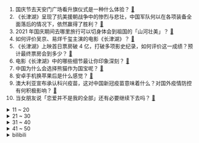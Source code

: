 1. 国庆节去天安门广场看升旗仪式是一种什么体验？ [:link:](https://www.zhihu.com/question/485008530)
2. 《长津湖》呈现了抗美援朝战争中的惨烈与悲壮，中国军队何以在各项装备全面落后的情况下，依然赢得了胜利？ [:link:](https://www.zhihu.com/question/489832711)
3. 2021 年国庆期间去哪里旅行可以切身体会到祖国的「山河壮美」？ [:link:](https://www.zhihu.com/question/485560551)
4. 如何评价吴京、易烊千玺主演的电影《长津湖》？ [:link:](https://www.zhihu.com/question/457460328)
5. 《长津湖》上映首日票房破 4 亿，打破多项影史纪录，如何评价这一成绩？预计最终票房会到多少？ [:link:](https://www.zhihu.com/question/490123035)
6. 电影《长津湖》中的哪些细节最让你印象深刻？ [:link:](https://www.zhihu.com/question/488769477)
7. 中国为什么会选择熊猫作为国宝呢？ [:link:](https://www.zhihu.com/question/20432874)
8. 安卓手机换苹果后是什么感觉？ [:link:](https://www.zhihu.com/question/313732168)
9. 澳大利亚宣布承认科兴疫苗，这对中国新冠疫苗意味着什么？对国外疫情防控有何积极影响？ [:link:](https://www.zhihu.com/question/490117833)
10. 当女朋友说「恋爱并不是我的全部」还有必要继续下去吗？ [:link:](https://www.zhihu.com/question/485949394)
<details>
<summary>11 ~ 20</summary>

11. 2021 的国庆七天假期，你打算怎么度过？可以晒晒你每天的计划吗？ [:link:](https://www.zhihu.com/question/489147712)
12. 如何看待NASA公开怒骂蓝色起源，贝佐斯都赞助20亿美元支持登月了，难道不比马斯克有诚意？ [:link:](https://www.zhihu.com/question/490021871)
13. 为什么小小的昆虫进化的外形非常精密，而体型大的动物看起来没什么武器？ [:link:](https://www.zhihu.com/question/375814446)
14. BBC 前高层自称入职华为，真实性如何？华为能够吸引这么多顶尖人才加入，其显著优势有哪些？ [:link:](https://www.zhihu.com/question/490080888)
15. 如何看待确诊者家养 3 只猫核酸阳性依法安乐死？ [:link:](https://www.zhihu.com/question/489620327)
16. 《长津湖》中有哪些让你感动到泪奔的瞬间？ [:link:](https://www.zhihu.com/question/489855039)
17. 有哪些你知道的「四大天王有五个」的例子？ [:link:](https://www.zhihu.com/question/309766691)
18. 如何看待《英雄联盟》以更新登录器的名义，强制玩家安装 WeGame 登录游戏的行为？ [:link:](https://www.zhihu.com/question/489272080)
19. 如何评价电影《我和我的父辈》里章子怡导演的《诗》单元？ [:link:](https://www.zhihu.com/question/489388380)
20. 国庆假期出游时，有哪些法律常识可以在关键时刻解决问题？ [:link:](https://www.zhihu.com/question/489916544)
</details>
<details>
<summary>21 ~ 30</summary>

21. 有哪些优美到爆但又少为人知的诗句？ [:link:](https://www.zhihu.com/question/389609030)
22. 为什么越来越多的年轻人喜欢看动态漫画？动态漫画的发展前景如何？ [:link:](https://www.zhihu.com/question/490021682)
23. 北京有哪些值得购买的，具有当地特色的伴手礼？ [:link:](https://www.zhihu.com/question/54171895)
24. 有没有哪部虐文曾虐得你死去又活来？ [:link:](https://www.zhihu.com/question/484019797)
25. 哪一个瞬间祖国让你觉得很有「安全感」? [:link:](https://www.zhihu.com/question/489588735)
26. 预算2000左右的滚筒洗衣机有哪些推荐？ [:link:](https://www.zhihu.com/question/477556730)
27. 如何以“你来得太迟了”为开头，写一个故事？ [:link:](https://www.zhihu.com/question/481074232)
28. 有没有高质量的言情小说推荐？ [:link:](https://www.zhihu.com/question/482779997)
29. 警方通报两女生醉酒后被拉进男生宿舍强奸，酒后被送至男生宿舍醒酒，系围观学生捏造谣言，哪些信息值得关注？ [:link:](https://www.zhihu.com/question/489676822)
30. 孩子编造作文「十一长假去奶奶家」，但我们根本没去奶奶家，该不该让他重写？ [:link:](https://www.zhihu.com/question/489760728)
</details>
<details>
<summary>31 ~ 40</summary>

31. 为什么感觉日漫男主只能靠「温柔」来吸引女性？ [:link:](https://www.zhihu.com/question/489140221)
32. 国企月薪  5000 和卖鸡蛋灌饼月收入 2 万应该怎么选？ [:link:](https://www.zhihu.com/question/489234967)
33. 如何看待娄艺潇穿汉服亮相时装周？你觉得好看吗？ [:link:](https://www.zhihu.com/question/489390731)
34. 如何评价小米副总裁高自光离职，会带来什么影响？ [:link:](https://www.zhihu.com/question/489982767)
35. 想去医院做一次比较全面的体检，具体流程和花费怎么样？ [:link:](https://www.zhihu.com/question/22714441)
36. 怎么能看出来女生喜欢你？ [:link:](https://www.zhihu.com/question/453143428)
37. 法国为什么允许美国收购阿尔斯通公司？ [:link:](https://www.zhihu.com/question/411694570)
38. 为什么吃碳水会有幸福感？ [:link:](https://www.zhihu.com/question/488939138)
39. 如何评价电影《长津湖》中易烊千玺的表现？ [:link:](https://www.zhihu.com/question/489838802)
40. 央行银保监会召开房地产金融工作座谈会，要求维护住房消费者合法权益，有什么值得关注的信息？ [:link:](https://www.zhihu.com/question/489815944)
</details>
<details>
<summary>41 ~ 50</summary>

41. 如何评价寒蝉鸣泣之时卒的结局？ [:link:](https://www.zhihu.com/question/490057478)
42. 2022年推免有哪些名场面？ [:link:](https://www.zhihu.com/question/489093855)
43. 都说选择大于努力，你怎么看？ [:link:](https://www.zhihu.com/question/488379907)
44. 喜欢一个不喜欢你的人怎么办? [:link:](https://www.zhihu.com/question/486143456)
45. 购买 iPhone 13 是选择首发，还是等双十一？ [:link:](https://www.zhihu.com/question/471858212)
46. 有哪些微丧的情绪文案？ [:link:](https://www.zhihu.com/question/481517252)
47. 如果你是男人，你愿意娶宝钗还是娶黛玉？ [:link:](https://www.zhihu.com/question/325044144)
48. 世界上真的有爱吗?爱是什么呢? [:link:](https://www.zhihu.com/question/490085179)
49. 如何评价TWICE的首支英文单曲《The Feels》？ [:link:](https://www.zhihu.com/question/490103527)
50. 民谣歌手赵已然去世，享年 58 岁，你对他有哪些记忆？ [:link:](https://www.zhihu.com/question/489976454)
</details><details>
<summary>bilibili</summary>

1. 【英雄联盟】2021全球总决赛主题曲 《不可阻挡》 [:link:](//www.bilibili.com/video/BV17Q4y1C7rP)
2. 今天 我们为祖国写了首歌 [:link:](//www.bilibili.com/video/BV19u411f7Q6)
3. 一个普通up停更两个月 花1440小时做原创 没钱宣传会有人听吗 ？？？歌名《但那只是曾经》 [:link:](//www.bilibili.com/video/BV1M44y1t7in)
4. 没办法，这一季真的要拼命了！！！ [:link:](//www.bilibili.com/video/BV1eL4y1z7ZY)
5. 嗨~B站小伙伴，东部战区正式入驻！ [:link:](//www.bilibili.com/video/BV12f4y1j7P5)
6. 72岁，风华正茂！ [:link:](//www.bilibili.com/video/BV1QT4y1Z7pk)
7. 《杀死那个石家庄人》 [:link:](//www.bilibili.com/video/BV1oP4y1h76P)
8. 瓜 买 强 华 【新概念倒放挑战】第五期 [:link:](//www.bilibili.com/video/BV1Bv411G7kY)
9. 【老旦花旦程派梅派青衣戏腔】京剧生惊艳演唱六首戏腔串烧｜毕业但没完全毕业的【416女团+编外人员】 [:link:](//www.bilibili.com/video/BV1jg411F7Np)
10. 咦？我那么大一把扫把，刚刚还在扫地呢，咋就凭空消失了呢？ [:link:](//www.bilibili.com/video/BV1734y1U77F)
<details>
<summary>11 ~ 20</summary>

11. 【地铁篇后传】之 纯正街溜子！ [:link:](//www.bilibili.com/video/BV1LL411s7Ef)
12. 真·庖潮解牛！潮汕大厨：“5分钟，学不会我赔钱！” [:link:](//www.bilibili.com/video/BV1pb4y1a7Gj)
13. 中国从哪里来？——以地理的视角 [:link:](//www.bilibili.com/video/BV1SU4y1A7wX)
14. 【朱瑾慧x王韬瑞 | 云与海】最虐的舞姿，也是最动人的情话 [:link:](//www.bilibili.com/video/BV1U341127KY)
15. 帅小伙花重金买来配方，制作的捞汁小海鲜，这味道可以开店了！ [:link:](//www.bilibili.com/video/BV1QR4y1p7Gq)
16. 【S11MV】全网最全！MV彩蛋总数超过50个！逐帧分析S11MV，每一帧都是名场面 [:link:](//www.bilibili.com/video/BV1xb4y1173p)
17. 父辞子笑！这小说看得我人都傻了【阅片无数Ⅱ 20】 [:link:](//www.bilibili.com/video/BV1Zq4y1P7Fi)
18. 时隔两个月，这条vlog迎来了一个令人感动的结尾 [:link:](//www.bilibili.com/video/BV1fq4y1P7CD)
19. 好帅 [:link:](//www.bilibili.com/video/BV1Sf4y1E7eN)
20. 京 鱼 游 戏 [:link:](//www.bilibili.com/video/BV1144y147by)
</details>
<details>
<summary>21 ~ 30</summary>

21. 【时代少年团】《我和我的祖国》祝福伟大祖国繁荣昌盛！ [:link:](//www.bilibili.com/video/BV1kL4y1z7dh)
22. 国家交给上海一个任务，硬刚百年未有之大变局！ [:link:](//www.bilibili.com/video/BV1PU4y1P7EG)
23. 他们甚至给我做了个地图 [:link:](//www.bilibili.com/video/BV1rq4y1o7Mu)
24. 【原神】国外大佬制作的庆祝原神一周年动画 [:link:](//www.bilibili.com/video/BV18U4y1c7C6)
25. 日本投降！非凡刘醒世纪和解！排骨最高光！9.3分港剧巅峰《义海豪情》P14 [:link:](//www.bilibili.com/video/BV1Df4y1F76x)
26. B站新人前来报道 [:link:](//www.bilibili.com/video/BV1Pg411F7Mm)
27. 【苏星河】风平浪静之后，我们再来聊聊鸿蒙 [:link:](//www.bilibili.com/video/BV1ef4y1F7JL)
28. 暗访茶百道，换有效期标签是为了应付工商局检查 [:link:](//www.bilibili.com/video/BV1Vb4y117Dc)
29. 刚刚第一次和男生表白 [:link:](//www.bilibili.com/video/BV1Hq4y1o7dz)
30. 将DNF剪成一部电影会发生什么？时长2小时50分存活确认！你能坚持看完吗？一口气看个爽！ [:link:](//www.bilibili.com/video/BV1xh411H7di)
</details>
<details>
<summary>31 ~ 40</summary>

31. 【原神一周年】用原神四十三位角色共谱一曲天下局 [:link:](//www.bilibili.com/video/BV1R44y147LZ)
32. 这是我不交钱就能看的吗？ [:link:](//www.bilibili.com/video/BV1hL4y1z7qY)
33. 2021国家航天局官方宣传片震撼发布！探索宇宙，合作共赢 [:link:](//www.bilibili.com/video/BV1RQ4y1Q7xk)
34. 如何在酒店和出租屋防偷拍？自查针孔摄像头攻略！【老爸评测】 [:link:](//www.bilibili.com/video/BV19u411f7yh)
35. LOL破解版！一键强制对手挂机观战！【有点骚东西】 [:link:](//www.bilibili.com/video/BV1ML411s7Lt)
36. 我花一千元买了一只假猫 [:link:](//www.bilibili.com/video/BV17f4y1J77y)
37. 恶心，恶心呐，恶心！ [:link:](//www.bilibili.com/video/BV1wU4y1P7Xj)
38. 骗子后台被我搞死后。。。 [:link:](//www.bilibili.com/video/BV1BQ4y1Q7HB)
39. 如果王家卫拍谭谈交通 [:link:](//www.bilibili.com/video/BV1Bf4y1E7i3)
40. 中俄联军大战外星生物 FPS Demo《入侵日》实机演示 [:link:](//www.bilibili.com/video/BV1EQ4y1C7AY)
</details>
<details>
<summary>41 ~ 50</summary>

41. 靠谱盘点134：冠军对决！Doinb和许秀谁是世界第一Maker？海外媒体直呼凤一其随！ [:link:](//www.bilibili.com/video/BV1uL411s7TW)
42. 当 代 毕 加 索 [:link:](//www.bilibili.com/video/BV1QT4y1Z7mX)
43. 今天是一个特殊的日子 [:link:](//www.bilibili.com/video/BV1iq4y1o7BS)
44. 看涨水8斤的小仙浮肿脸，相当于3天没尿尿，以后再也不会肿成这样了！ [:link:](//www.bilibili.com/video/BV1w64y1h7q6)
45. 【野生人类图鉴】倒霉蛋选择了弹幕最多的玩法 [:link:](//www.bilibili.com/video/BV1r3411y7qN)
46. 抱抱 [:link:](//www.bilibili.com/video/BV1fh411n7z3)
47. 我自己开发出的游戏竟是抄袭烂作 [:link:](//www.bilibili.com/video/BV1v44y1478E)
48. 猫咖为什么火的快凉的快？ [:link:](//www.bilibili.com/video/BV19341127kQ)
49. 坏人演的太像了！漠叔首次公开剧本，大家误会他了 [:link:](//www.bilibili.com/video/BV1TL4y1h7pR)
50. 拥有一个过敏性鼻炎的鼻子，到底有多绝望！ [:link:](//www.bilibili.com/video/BV1zb4y117M3)
</details>
<details>
<summary>51 ~ 60</summary>

51. 探访美国廉价自助餐，$13.99竟然有惊喜？美国底层美食系列 [:link:](//www.bilibili.com/video/BV1BQ4y1Q7fc)
52. 吴京宇宙内卷，最大黑马却是他！全网最全2021国庆档排雷报告 [:link:](//www.bilibili.com/video/BV1wg411F75N)
53. 【大秦嘴炮帝国（三）】大出天下·业武安邦（feat. 宣太后） [:link:](//www.bilibili.com/video/BV1Lv411G7hq)
54. 【你做小本玩】找儿子！ [:link:](//www.bilibili.com/video/BV12R4y1p7E5)
55. 数 码 宝 贝 删 减 版 本 [:link:](//www.bilibili.com/video/BV1zQ4y1Q7qa)
56. “我只希望你能够好好用功读书” [:link:](//www.bilibili.com/video/BV1qb4y117vb)
57. ⚡给我劈个瓜的时间⚡ [:link:](//www.bilibili.com/video/BV1WQ4y1C7u1)
58. 中国神医9000针拯救了瘫痪多年的美国知名运动员 堪称奇迹 [:link:](//www.bilibili.com/video/BV1n34y1D7E8)
59. 岸田文雄上台，中国要做好最坏的打算【消化一下】 [:link:](//www.bilibili.com/video/BV1Bv411G7f6)
60. 九龄｜一 只 女 友｜双 倍 快 乐 [:link:](//www.bilibili.com/video/BV1DT4y1Z7s2)
</details>
<details>
<summary>61 ~ 70</summary>

61. 消除腰间赘肉，拒绝游泳圈！ [:link:](//www.bilibili.com/video/BV1o64y187Z9)
62. 【原神】逐月节蒙德箱子+逐月符跟跑（30箱+20符）贴心路线，少走弯路！逐月节宝箱100%进度 [:link:](//www.bilibili.com/video/BV1jQ4y1C7Dy)
63. 崩坏3「星火流音」纪念演出 即将上线！ [:link:](//www.bilibili.com/video/BV1Kf4y1J7RE)
64. 是不唱的还行兄弟们？其实我很愿意把喜欢除了吃以外的其他事情分享给大家。 [:link:](//www.bilibili.com/video/BV1WQ4y1C7TX)
65. 网购多种鬼椒只为做出媲美外面的烤串！辣晕了！ [:link:](//www.bilibili.com/video/BV1zU4y1c7Hn)
66. 黑暗欺骗第四章真的来了！不要轻易相信护士的话，这根本就不是一家正规医院！折磨疗法让你痛不欲生！ [:link:](//www.bilibili.com/video/BV17q4y1Z7LW)
67. 【1818黄金眼】前一秒有多嚣张，后一秒就有多怂，男子打人后派出所里疯狂变脸 [:link:](//www.bilibili.com/video/BV1P44y1t7mS)
68. 这个国庆节，与王一博共赏山河辽阔，感受万家祥和 [:link:](//www.bilibili.com/video/BV1r34y1D7tn)
69. 0成本！专业演员才知道的眼神练习！ [:link:](//www.bilibili.com/video/BV1b64y187XA)
70. 上课时老师做了一个搞笑的动作 [:link:](//www.bilibili.com/video/BV1uq4y1Z7xk)
</details>
<details>
<summary>71 ~ 80</summary>

71. 【硬核地理科普】中国从哪里来？ [:link:](//www.bilibili.com/video/BV1b64y1875h)
72. 今天才知道，用一根牙签，就能简单快速剥出完整的柚子 [:link:](//www.bilibili.com/video/BV14R4y1p7F5)
73. 水牢体验感！沙漠野奢帐篷，破洞钻虫、又湿又冷!520元西餐竟是凉菜拼盘！ [:link:](//www.bilibili.com/video/BV1aR4y1n7Tb)
74. 当外地教官遇到广东学生 [:link:](//www.bilibili.com/video/BV1UQ4y1z7Ny)
75. 随机vlog挑战3天狂飞一万公里！打卡3个人民币背景图！ [:link:](//www.bilibili.com/video/BV1Eg411F76B)
76. 当MC发生了史上最恐怖的雷暴天气！ [:link:](//www.bilibili.com/video/BV1Xq4y1o7it)
77. ⚡集 束 快 充⚡ [:link:](//www.bilibili.com/video/BV1F341117Fm)
78. 大橘：“啪，快乐没了” [:link:](//www.bilibili.com/video/BV1Lh411H7Nv)
79. 【谈鲁迅合集】3300W播放！鲁迅：愿中国青年都摆脱冷气，只是向上走。 [:link:](//www.bilibili.com/video/BV14f4y1E79N)
80. 东北硬核相亲节目，板砖开路，铁锹掩护，最后绝活让人瞠目 [:link:](//www.bilibili.com/video/BV1th411H7to)
</details>
<details>
<summary>81 ~ 90</summary>

81. 当你在「五名恶霸」的追杀下完成任务！ [:link:](//www.bilibili.com/video/BV1aQ4y167nT)
82. 厨师长教你：“三杯鸡”的家常做法，汁香味浓，鲜嫩爽滑 [:link:](//www.bilibili.com/video/BV1QR4y1p7Ac)
83. 深夜撸串,整条街都是他家的香味！美食探店/无广试吃员 [:link:](//www.bilibili.com/video/BV1hQ4y1Q7Uz)
84. 豆瓣连分都开不出，上千人想给0分，这部羞辱检察官的剧简直太离谱了!【洞察社会系列51】 [:link:](//www.bilibili.com/video/BV11q4y1R7bW)
85. 新华社对话李子柒：热爱可抵漫长黑夜 [:link:](//www.bilibili.com/video/BV1AP4y1873Q)
86. 催泪翻唱《故人叹》  致敬共和国2000万烈士！ [:link:](//www.bilibili.com/video/BV1w64y1h76m)
87. 普通女生如何颜值最大化妆，营造不化妆也很美的氛围感～ [:link:](//www.bilibili.com/video/BV1Y34y1U7ie)
88. 【非官方英雄联盟S11宣传片】上B站看S11！ [:link:](//www.bilibili.com/video/BV1864y18764)
89. 鸡蛋的成长日记！！ [:link:](//www.bilibili.com/video/BV1E64y187Y2)
90. 请再一次相信光吧！ [:link:](//www.bilibili.com/video/BV1vq4y1P7k5)
</details>
<details>
<summary>91 ~ 100</summary>

91. 3465名B站小学生送给祖国的生日礼物 [:link:](//www.bilibili.com/video/BV1Lg411F7A1)
92. 【原神逐月节】魈：欺人太甚！ [:link:](//www.bilibili.com/video/BV1P341117ja)
93. 国庆假期专项训练 [:link:](//www.bilibili.com/video/BV1o44y147d3)
94. 华莱士 厨子探店 ¥196 [:link:](//www.bilibili.com/video/BV1734y1U7JJ)
95. 99%的人不知道这些渠道能帮你找到所有想要资源！！！第2期 [:link:](//www.bilibili.com/video/BV17P4y187Kw)
96. 我从来没见过这么糊的电视剧！！！ [:link:](//www.bilibili.com/video/BV1Ru411f7W7)
97. 是火力少年王拍的低调了吗？而是我们长大了！ [:link:](//www.bilibili.com/video/BV1P341117B9)
98. 一张纸牌能转多久？五分钟学会无限转牌！！！ [:link:](//www.bilibili.com/video/BV1WQ4y1z7Jf)
99. 俄罗斯硬核监狱，牢房窗边就是坟墓，死了都出不去 [:link:](//www.bilibili.com/video/BV1o34y1S7Qu)
100. 这就是全新版本的植物大战僵尸？玩了之后我彻底破防了！ [:link:](//www.bilibili.com/video/BV1Zu411f78Q)
</details></details>
